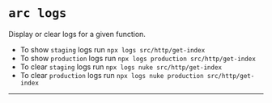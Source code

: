 # `arc logs`

Display or clear logs for a given function.

* To show `staging` logs run `npx logs src/http/get-index`
* To show `production` logs run `npx logs production src/http/get-index`
* To clear `staging` logs run `npx logs nuke src/http/get-index`
* To clear `production` logs run `npx logs nuke production src/http/get-index`

---
